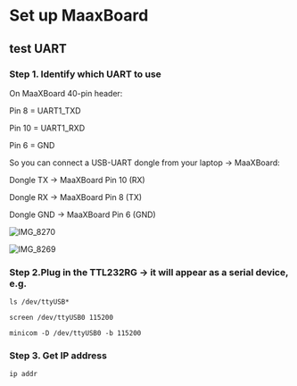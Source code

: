 # Set up MaaxBoard

## test UART 

### Step 1. Identify which UART to use

On MaaXBoard 40-pin header:

Pin 8 = UART1_TXD

Pin 10 = UART1_RXD

Pin 6 = GND

So you can connect a USB-UART dongle from your laptop → MaaXBoard:

Dongle TX → MaaXBoard Pin 10 (RX)

Dongle RX → MaaXBoard Pin 8 (TX)

Dongle GND → MaaXBoard Pin 6 (GND)

![IMG_8270](https://github.com/user-attachments/assets/a8d515c9-9014-4374-a9a2-fbe3f5e88f03)

![IMG_8269](https://github.com/user-attachments/assets/ed0122d4-97e2-407b-a3ed-2beac41ef984)


### Step 2.Plug in the TTL232RG → it will appear as a serial device, e.g.

```
ls /dev/ttyUSB*
```

```
screen /dev/ttyUSB0 115200
```

```
minicom -D /dev/ttyUSB0 -b 115200
```

### Step 3. Get IP address 

```
ip addr
```

